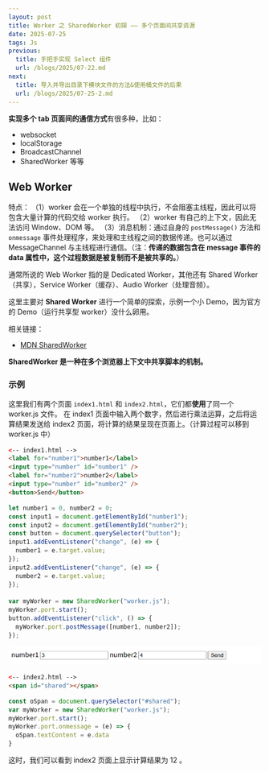 ```yaml
---
layout: post
title: Worker 之 SharedWorker 初探 —— 多个页面间共享资源
date: 2025-07-25
tags: Js
previous:
  title: 手把手实现 Select 组件
  url: /blogs/2025/07-22.md
next:
  title: 导入并导出目录下模块文件的方法&使用桶文件的后果
  url: /blogs/2025/07-25-2.md
---
```


**实现多个 tab 页面间的通信方式**有很多种，比如：

- websocket
- localStorage
- BroadcastChannel
- SharedWorker
等等

## Web Worker

特点：
（1）worker 会在一个单独的线程中执行，不会阻塞主线程，因此可以将包含大量计算的代码交给 worker 执行。
（2）worker 有自己的上下文，因此无法访问 Window、DOM 等。
（3）消息机制：通过自身的 `postMessage()` 方法和 `onmessage` 事件处理程序，来处理和主线程之间的数据传递。也可以通过 MessageChannel 与主线程进行通信。（注：**传递的数据包含在 message 事件的 data 属性中，这个过程数据是被复制而不是被共享的。**）

通常所说的 Web Worker 指的是 Dedicated Worker，其他还有 Shared Worker（共享），Service Worker（缓存）、Audio Worker（处理音频）。

这里主要对 **Shared Worker** 进行一个简单的探索，示例一个小 Demo，因为官方的 Demo（运行共享型 worker）没什么卵用。

相关链接：

- [MDN SharedWorker](https://developer.mozilla.org/zh-CN/docs/Web/API/SharedWorker)

**SharedWorker 是一种在多个浏览器上下文中共享脚本的机制。**

### 示例

这里我们有两个页面 `index1.html` 和 `index2.html`，它们都**使用**了同一个 worker.js 文件。
在 index1 页面中输入两个数字，然后进行乘法运算，之后将运算结果发送给 index2 页面，将计算的结果呈现在页面上。（计算过程可以移到 worker.js 中）

```html
<-- index1.html -->
<label for="number1">number1</label>
<input type="number" id="number1" />
<label for="number2">number2</label>
<input type="number" id="number2" />
<button>Send</button>
```

```js
let number1 = 0, number2 = 0;
const input1 = document.getElementById("number1");
const input2 = document.getElementById("number2");
const button = document.querySelector("button");
input1.addEventListener("change", (e) => {
  number1 = e.target.value;
});
input2.addEventListener("change", (e) => {
  number2 = e.target.value;
});

var myWorker = new SharedWorker("worker.js");
myWorker.port.start();
button.addEventListener("click", () => {
  myWorker.port.postMessage([number1, number2]);
});
```

![Description](/images//090237-74282542.png)

```html
<-- index2.html -->
<span id="shared"></span>
```

```js
const oSpan = document.querySelector("#shared");
var myWorker = new SharedWorker("worker.js");
myWorker.port.start();
myWorker.port.onmessage = (e) => {
  oSpan.textContent = e.data
}
```
这时，我们可以看到 index2 页面上显示计算结果为 12 。